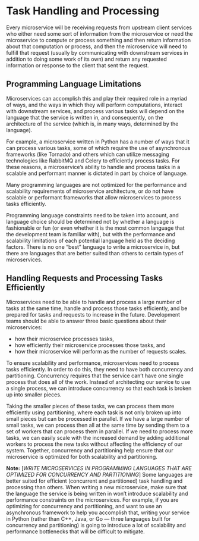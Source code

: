 # Task Handling and Processing

Every microservice will be receiving requests from upstream client services who either need some sort of information from the microservice or need the microservice to compute or process something and then return information about that computation or process, and then the microservice will need to fulfill that request (usually by communicating with downstream services in addition to doing some work of its own) and return any requested information or response to the client that sent the request.

## Programming Language Limitations

Microservices can accomplish this and play their required role in a myriad of ways, and the ways in which they will perform computations, interact with downstream services, and process various tasks will depend on the language that the service is written in, and consequently, on the architecture of the service (which is, in many ways, determined by the language).

For example, a microservice written in Python has a number of ways that it can process various tasks, some of which require the use of asynchronous frameworks (like Tornado) and others which can utilize messaging technologies like RabbitMQ and Celery to efficiently process tasks. For these reasons, a microservice’s ability to handle and process tasks in a scalable and performant manner is dictated in part by choice of language.

Many programming languages are not optimized for the performance and scalability requirements of microservice architecture, or do not have scalable or performant frameworks that allow microservices to process tasks efficiently.

Programming language constraints need to be taken into account, and language choice should be determined not by whether a language is fashionable or fun (or even whether it is the most common language that the development team is familiar with), but with the performance and scalability limitations of each potential language held as the deciding factors. There is no one “best” language to write a microservice in, but there are languages that are better suited than others to certain types of microservices.

## Handling Requests and Processing Tasks Efficiently

Microservices need to be able to handle and process a large number of tasks at the same time, handle and process those tasks efficiently, and be prepared for tasks and requests to increase in the future. Development teams should be able to answer three basic questions about their microservices:

* how their microservice processes tasks,
* how efficiently their microservice processes those tasks, and
* how their microservice will perform as the number of requests scales.

To ensure scalability and performance, microservices need to process tasks efficiently. In
order to do this, they need to have both concurrency and partitioning. Concurrency requires
that the service can’t have one single process that does all of the work. Instead of architecting our service to use a single process, we can introduce concurrency so that each task is broken up into smaller pieces.

Taking the smaller pieces of these tasks, we can process them more efficiently using partitioning, where each task is not only broken up into small pieces but can be processed in parallel. If we have a large number of small tasks, we can process then all at the same time by sending them to a set of workers that can process them in parallel. If we need to process more tasks, we can easily scale with the increased demand by adding additional workers to process the new tasks without affecting the efficiency of our system. Together, concurrency and partitioning help ensure that our microservice is optimized for both scalability and partitioning.

**Note:** [*WRITE MICROSERVICES IN PROGRAMMING LANGUAGES THAT ARE OPTIMIZED FOR CONCURRENCY AND PARTITIONING*] Some languages are better suited for efficient (concurrent and partitioned) task handling and processing than others. When writing a new microservice, make sure that the language the service is being written in won’t introduce scalability and performance constraints on the microservices. For example, if you are optimizing for concurrency and partitioning, and want to use an asynchronous framework to help you accomplish that, writing your service in Python (rather than C++, Java, or Go — three languages built for concurrency and partitioning) is going to introduce a lot of scalability and performance bottlenecks that will be difficult to mitigate.